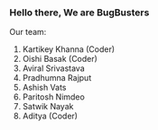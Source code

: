 ### Hello there, We are BugBusters

Our team:
1. Kartikey Khanna (Coder)
2. Oishi Basak (Coder)
3. Aviral Srivastava
4. Pradhumna Rajput
5. Ashish Vats
6. Paritosh Nimdeo 
7. Satwik Nayak
8. Aditya (Coder)
